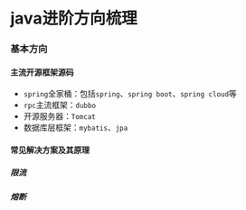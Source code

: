 # java进阶方向梳理

### 基本方向

#### 主流开源框架源码

- `spring`全家桶：包括`spring`、`spring boot`、`spring cloud`等
- `rpc`主流框架：`dubbo`
- 开源服务器：`Tomcat`
- 数据库层框架：`mybatis`、`jpa`



#### 常见解决方案及其原理

##### 限流



##### 熔断







